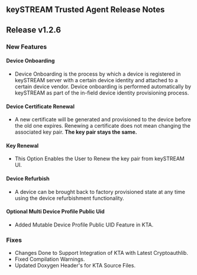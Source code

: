 ## keySTREAM Trusted Agent Release Notes

## Release v1.2.6

### New Features
#### Device Onboarding  
- Device Onboarding is the process by which a device is registered in keySTREAM server with a certain device identity and attached to a certain device vendor. Device onboarding is performed automatically by keySTREAM as part of the in-field device identity provisioning process.

#### Device Certificate Renewal
- A new certificate will be generated and provisioned to the device before the old one expires. Renewing a certificate does not mean changing the associated key pair. **The key pair stays the same.**

#### Key Renewal
- This Option Enables the User to Renew the key pair from keySTREAM UI.

#### Device Refurbish 
- A device can be brought back to factory provisioned state at any time using the device refurbishment functionality.

#### Optional Multi Device Profile Public Uid 
- Added Mutable Device Profile Public UID Feature in KTA.

### Fixes
- Changes Done to Support Integration of KTA with Latest Cryptoauthlib.
- Fixed Compilation Warnings. 
- Updated Doxygen Header's for KTA Source Files.

